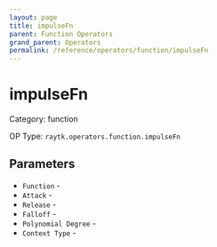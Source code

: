 ```yaml
---
layout: page
title: impulseFn
parent: Function Operators
grand_parent: Operators
permalink: /reference/operators/function/impulseFn
---
```


# impulseFn



Category: function

OP Type: `raytk.operators.function.impulseFn`

## Parameters

* `Function` - 
* `Attack` - 
* `Release` - 
* `Falloff` - 
* `Polynomial Degree` - 
* `Context Type` -
